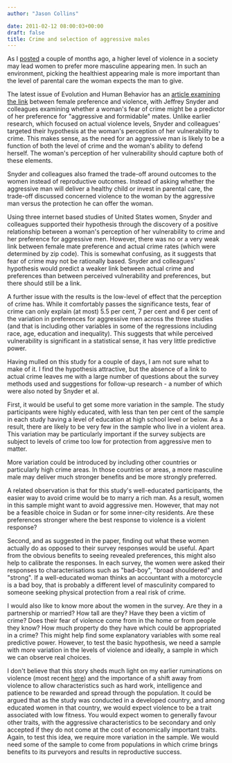 ```yaml
---
author: "Jason Collins"

date: 2011-02-12 08:00:03+00:00
draft: false
title: Crime and selection of aggressive males
---
```


As I [posted](https://www.jasoncollins.blog/selection-for-aggression/) a couple of months ago, a higher level of violence in a society may lead women to prefer more masculine appearing men. In such an environment, picking the healthiest appearing male is more important than the level of parental care the woman expects the man to give.

The latest issue of Evolution and Human Behavior has an [article examining the link](https://doi.org/10.1016/j.evolhumbehav.2010.08.007) between female preference and violence, with Jeffrey Snyder and colleagues examining whether a woman's fear of crime might be a predictor of her preference for "aggressive and formidable" mates. Unlike earlier research, which focused on actual violence levels, Snyder and colleagues' targeted their hypothesis at the woman's perception of her vulnerability to crime. This makes sense, as the need for an aggressive man is likely to be a function of both the level of crime and the woman's ability to defend herself. The woman's perception of her vulnerability should capture both of these elements.

Snyder and colleagues also framed the trade-off around outcomes to the women instead of reproductive outcomes. Instead of asking whether the aggressive man will deliver a healthy child or invest in parental care, the trade-off discussed concerned violence to the woman by the aggressive man versus the protection he can offer the woman.

Using three internet based studies of United States women, Snyder and colleagues supported their hypothesis through the discovery of a positive relationship between a woman's perception of her vulnerability to crime and her preference for aggressive men. However, there was no or a very weak link between female mate preference and actual crime rates (which were determined by zip code). This is somewhat confusing, as it suggests that fear of crime may not be rationally based. Snyder and colleagues' hypothesis would predict a weaker link between actual crime and preferences than between perceived vulnerability and preferences, but there should still be a link.

A further issue with the results is the low-level of effect that the perception of crime has. While it comfortably passes the significance tests, fear of crime can only explain (at most) 5.5 per cent, 7 per cent and 6 per cent of the variation in preferences for aggressive men across the three studies (and that is including other variables in some of the regressions including race, age, education and inequality). This suggests that while perceived vulnerability is significant in a statistical sense, it has very little predictive power.

Having mulled on this study for a couple of days, I am not sure what to make of it. I find the hypothesis attractive, but the absence of a link to actual crime leaves me with a large number of questions about the survey methods used and suggestions for follow-up research - a number of which were also noted by Snyder et al.

First, it would be useful to get some more variation in the sample. The study participants were highly educated, with less than ten per cent of the sample in each study having a level of education at high school level or below. As a result, there are likely to be very few in the sample who live in a violent area. This variation may be particularly important if the survey subjects are subject to levels of crime too low for protection from aggressive men to matter.

More variation could be introduced by including other countries or particularly high crime areas. In those countries or areas, a more masculine male may deliver much stronger benefits and be more strongly preferred.

A related observation is that for this study's well-educated participants, the easier way to avoid crime would be to marry a rich man. As a result, women in this sample might want to avoid aggressive men. However, that may not be a feasible choice in Sudan or for some inner-city residents. Are these preferences stronger where the best response to violence is a violent response?

Second, and as suggested in the paper, finding out what these women actually do as opposed to their survey responses would be useful. Apart from the obvious benefits to seeing revealed preferences, this might also help to calibrate the responses. In each survey, the women were asked their responses to characterisations such as "bad-boy", "broad shouldered" and "strong". If a well-educated woman thinks an accountant with a motorcycle is a bad boy, that is probably a different level of masculinity compared to someone seeking physical protection from a real risk of crime.

I would also like to know more about the women in the survey. Are they in a partnership or married? How tall are they? Have they been a victim of crime? Does their fear of violence come from in the home or from people they know? How much property do they have which could be appropriated in a crime? This might help find some explanatory variables with some real predictive power. However, to test the basic hypothesis, we need a sample with more variation in the levels of violence and ideally, a sample in which we can observe real choices.

I don't believe that this story sheds much light on my earlier ruminations on violence (most recent [here](https://www.jasoncollins.blog/clark-on-violence/)) and the importance of a shift away from violence to allow characteristics such as hard work, intelligence and patience to be rewarded and spread through the population. It could be argued that as the study was conducted in a developed country, and among educated women in that country, we would expect violence to be a trait associated with low fitness. You would expect women to generally favour other traits, with the aggressive characteristics to be secondary and only accepted if they do not come at the cost of economically important traits. Again, to test this idea, we require more variation in the sample. We would need some of the sample to come from populations in which crime brings benefits to its purveyors and results in reproductive success.
